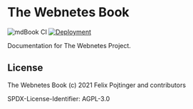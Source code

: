 # The Webnetes Book

![mdBook CI](https://github.com/alphahorizonio/webnetes-book/workflows/mdBook%20CI/badge.svg) [![Deployment](https://img.shields.io/badge/Deployment-docs.webnetes.dev-blueviolet)](https://docs.webnetes.dev/)

Documentation for The Webnetes Project.

## License

The Webnetes Book (c) 2021 Felix Pojtinger and contributors

SPDX-License-Identifier: AGPL-3.0
